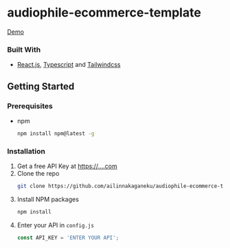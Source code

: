 # audiophile-ecommerce-template 

[Demo](https://audiophile-ecommerce-template.vercel.app/)



### Built With


* [React.js](https://reactjs.org/), [Typescript](https://www.typescriptlang.org/) and [Tailwindcss](https://tailwindcss.com/) 

## Getting Started

### Prerequisites

* npm
  ```sh
  npm install npm@latest -g
  ```

### Installation

1. Get a free API Key at [https://....com](...)
2. Clone the repo
   ```sh
   git clone https://github.com/ailinnakaganeku/audiophile-ecommerce-template
   ```
3. Install NPM packages
   ```sh
   npm install
   ```
4. Enter your API in `config.js`
   ```js
   const API_KEY = 'ENTER YOUR API';
   ```




